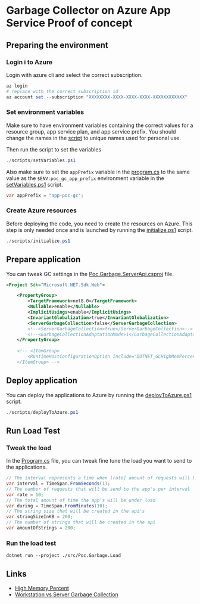 # Garbage Collector on Azure App Service Proof of concept

## Preparing the environment

### Login i to Azure

Login with azure cli and select the correct subscription.

```powershell
az login
# replace with the correct subscription id
az account set --subscription "XXXXXXXX-XXXX-XXXX-XXXX-XXXXXXXXXXXX"
```

### Set environment variables

Make sure to have environment variables containing the correct values for a resource group, app service plan, and app service prefix. You should change the names in the [script](./scripts/setVariables.ps1) to unique names used for personal use.

Then run the script to set the variables

```powershell
./scripts/setVariables.ps1
```

Also make sure to set the  ```appPrefix``` variable in the [program.cs](./src/Poc.Garbage.Load/Program.cs) to the same value as the ```$ENV:poc_gc_app_prefix``` environment variable in the [setVariables.ps1](./scripts/setVariables.ps1) script.

```csharp
var appPrefix = "app-poc-gc";
```

### Create Azure resources

Before deploying the code, you need to create the resources on Azure. This step is only needed once and is launched by running the [initialize.ps1](./scripts/initialize.ps1) script.

```powershell
./scripts/initialize.ps1
```

## Prepare application

You can tweak GC settings in the [Poc.Garbage.ServerApi.csproj](./src/Poc.Garbage.ServerApi/Poc.Garbage.ServerApi.csproj) file.

```xml
<Project Sdk="Microsoft.NET.Sdk.Web">

    <PropertyGroup>
        <TargetFramework>net8.0</TargetFramework>
        <Nullable>enable</Nullable>
        <ImplicitUsings>enable</ImplicitUsings>
        <InvariantGlobalization>true</InvariantGlobalization>
        <ServerGarbageCollection>false</ServerGarbageCollection>
        <!--<ServerGarbageCollection>true</ServerGarbageCollection>-->
        <!--<GarbageCollectionAdaptationMode>1</GarbageCollectionAdaptationMode>-->
    </PropertyGroup>
    
    <!-- <ItemGroup>
        <RuntimeHostConfigurationOption Include="DOTNET_GCHighMemPercent" Value="75" />
    </ItemGroup> -->
```

## Deploy application

You can deploy the applications to Azure by running the [deployToAzure.ps1](./scripts/deployToAzure.ps1) script.

```powershell
./scripts/deployToAzure.ps1
```

## Run Load Test

### Tweak the load

In the [Program.cs](./src/Poc.Garbage.Load/Program.cs) file, you can tweak fine tune the load you want to send to the applications.

```csharp
// The interval represents a time when [rate] amount of requests will be send to ech app
var interval = TimeSpan.FromSeconds(1);
// The number of requests that will be send to the app's per interval
var rate = 10;
// The total amount of time the app's will be under load
var during = TimeSpan.FromMinutes(10);
// The string size that will be created in the api's
var stringSizeInKB = 200;
// The number of strings that will be created in the api
var amountOfStrings = 200;
```

### Run the load test

```powershel
dotnet run --project ./src/Poc.Garbage.Load
```

## Links

- [High Memory Percent](https://learn.microsoft.com/en-us/dotnet/core/runtime-config/garbage-collector#high-memory-percent)
- [Workstation vs Server Garbage Collection](https://learn.microsoft.com/en-us/dotnet/standard/garbage-collection/workstation-server-gc)

